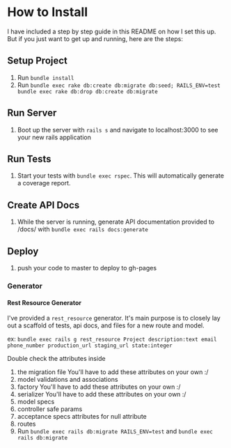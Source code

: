 # How to Install

I have included a step by step guide in this README on how I set this up. But if you just want to get up and running, here are the steps:

## Setup Project
1. Run `bundle install`
2. Run `bundle exec rake db:create db:migrate db:seed; RAILS_ENV=test bundle exec rake db:drop db:create db:migrate`

## Run Server
1. Boot up the server with `rails s` and navigate to localhost:3000 to see your new rails application

## Run Tests
1. Start your tests with `bundle exec rspec`. This will automatically generate a coverage report.

## Create API Docs
1. While the server is running, generate API documentation provided to /docs/ with `bundle exec rails docs:generate`

## Deploy
1. push your code to master to deploy to gh-pages

### Generator

#### Rest Resource Generator

I've provided a `rest_resource` generator. It's main purpose is to closely lay out a scaffold of tests, api docs, and files for a new route and model.

ex: `bundle exec rails g rest_resource Project description:text email phone_number production_url staging_url state:integer`

Double check the attributes inside
  1. the migration file
    You'll have to add these attributes on your own :/
  2. model validations and associations
  3. factory
    You'll have to add these attributes on your own :/
  4. serializer
    You'll have to add these attributes on your own :/
  5. model specs
  6. controller safe params
  7. acceptance specs attributes for null attribute
  8. routes
  9. Run `bundle exec rails db:migrate RAILS_ENV=test` and `bundle exec rails db:migrate`

